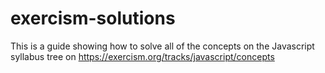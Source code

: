 # exercism-solutions
This is a guide showing how to solve all of the concepts on the Javascript syllabus tree on https://exercism.org/tracks/javascript/concepts
